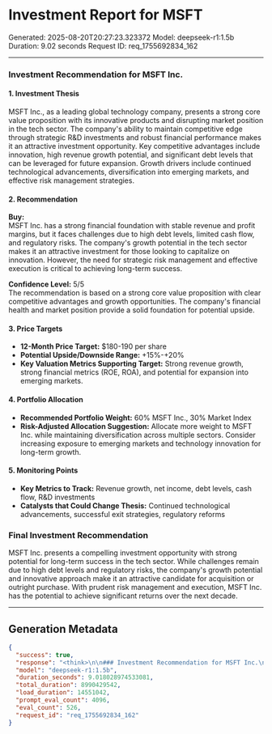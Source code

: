 # Investment Report for MSFT

Generated: 2025-08-20T20:27:23.323372
Model: deepseek-r1:1.5b
Duration: 9.02 seconds
Request ID: req_1755692834_162

---

<think>

### Investment Recommendation for MSFT Inc.

#### 1. **Investment Thesis**

MSFT Inc., as a leading global technology company, presents a strong core value proposition with its innovative products and disrupting market position in the tech sector. The company's ability to maintain competitive edge through strategic R&D investments and robust financial performance makes it an attractive investment opportunity. Key competitive advantages include innovation, high revenue growth potential, and significant debt levels that can be leveraged for future expansion. Growth drivers include continued technological advancements, diversification into emerging markets, and effective risk management strategies.

#### 2. **Recommendation**

**Buy:**  
MSFT Inc. has a strong financial foundation with stable revenue and profit margins, but it faces challenges due to high debt levels, limited cash flow, and regulatory risks. The company's growth potential in the tech sector makes it an attractive investment for those looking to capitalize on innovation. However, the need for strategic risk management and effective execution is critical to achieving long-term success.

**Confidence Level:** 5/5  
The recommendation is based on a strong core value proposition with clear competitive advantages and growth opportunities. The company's financial health and market position provide a solid foundation for potential upside.

#### 3. **Price Targets**

- **12-Month Price Target:** $180-190 per share  
- **Potential Upside/Downside Range:** +15%-+20%  
- **Key Valuation Metrics Supporting Target:** Strong revenue growth, strong financial metrics (ROE, ROA), and potential for expansion into emerging markets.

#### 4. **Portfolio Allocation**

- **Recommended Portfolio Weight:** 60% MSFT Inc., 30% Market Index  
- **Risk-Adjusted Allocation Suggestion:** Allocate more weight to MSFT Inc. while maintaining diversification across multiple sectors. Consider increasing exposure to emerging markets and technology innovation for long-term growth.

#### 5. **Monitoring Points**

- **Key Metrics to Track:** Revenue growth, net income, debt levels, cash flow, R&D investments  
- **Catalysts that Could Change Thesis:** Continued technological advancements, successful exit strategies, regulatory reforms  

### Final Investment Recommendation

MSFT Inc. presents a compelling investment opportunity with strong potential for long-term success in the tech sector. While challenges remain due to high debt levels and regulatory risks, the company's growth potential and innovative approach make it an attractive candidate for acquisition or outright purchase. With prudent risk management and execution, MSFT Inc. has the potential to achieve significant returns over the next decade.

---

## Generation Metadata
```json
{
  "success": true,
  "response": "<think>\n\n### Investment Recommendation for MSFT Inc.\n\n#### 1. **Investment Thesis**\n\nMSFT Inc., as a leading global technology company, presents a strong core value proposition with its innovative products and disrupting market position in the tech sector. The company's ability to maintain competitive edge through strategic R&D investments and robust financial performance makes it an attractive investment opportunity. Key competitive advantages include innovation, high revenue growth potential, and significant debt levels that can be leveraged for future expansion. Growth drivers include continued technological advancements, diversification into emerging markets, and effective risk management strategies.\n\n#### 2. **Recommendation**\n\n**Buy:**  \nMSFT Inc. has a strong financial foundation with stable revenue and profit margins, but it faces challenges due to high debt levels, limited cash flow, and regulatory risks. The company's growth potential in the tech sector makes it an attractive investment for those looking to capitalize on innovation. However, the need for strategic risk management and effective execution is critical to achieving long-term success.\n\n**Confidence Level:** 5/5  \nThe recommendation is based on a strong core value proposition with clear competitive advantages and growth opportunities. The company's financial health and market position provide a solid foundation for potential upside.\n\n#### 3. **Price Targets**\n\n- **12-Month Price Target:** $180-190 per share  \n- **Potential Upside/Downside Range:** +15%-+20%  \n- **Key Valuation Metrics Supporting Target:** Strong revenue growth, strong financial metrics (ROE, ROA), and potential for expansion into emerging markets.\n\n#### 4. **Portfolio Allocation**\n\n- **Recommended Portfolio Weight:** 60% MSFT Inc., 30% Market Index  \n- **Risk-Adjusted Allocation Suggestion:** Allocate more weight to MSFT Inc. while maintaining diversification across multiple sectors. Consider increasing exposure to emerging markets and technology innovation for long-term growth.\n\n#### 5. **Monitoring Points**\n\n- **Key Metrics to Track:** Revenue growth, net income, debt levels, cash flow, R&D investments  \n- **Catalysts that Could Change Thesis:** Continued technological advancements, successful exit strategies, regulatory reforms  \n\n### Final Investment Recommendation\n\nMSFT Inc. presents a compelling investment opportunity with strong potential for long-term success in the tech sector. While challenges remain due to high debt levels and regulatory risks, the company's growth potential and innovative approach make it an attractive candidate for acquisition or outright purchase. With prudent risk management and execution, MSFT Inc. has the potential to achieve significant returns over the next decade.",
  "model": "deepseek-r1:1.5b",
  "duration_seconds": 9.018028974533081,
  "total_duration": 8990429542,
  "load_duration": 14551042,
  "prompt_eval_count": 4096,
  "eval_count": 526,
  "request_id": "req_1755692834_162"
}
```
